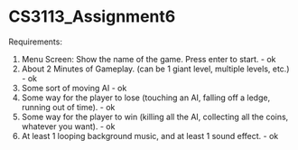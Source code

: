 # CS3113_Assignment6

Requirements:
1. Menu Screen: Show the name of the game. Press enter to start. - ok
2. About 2 Minutes of Gameplay. (can be 1 giant level, multiple levels, etc.) - ok
3. Some sort of moving AI - ok
4. Some way for the player to lose (touching an AI, falling off a ledge, running out of time). - ok
5. Some way for the player to win (killing all the AI, collecting all the coins, whatever you want). - ok
6. At least 1 looping background music, and at least 1 sound effect. - ok

  
